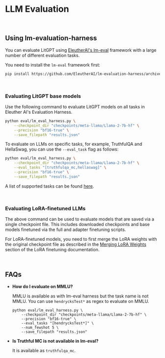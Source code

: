 # LLM Evaluation

&nbsp;

## Using lm-evaluation-harness

You can evaluate LitGPT using [EleutherAI's lm-eval](https://github.com/EleutherAI/lm-evaluation-harness/tree/master) framework with a large number of different evaluation tasks.

You need to install the `lm-eval` framework first:

```bash
pip install https://github.com/EleutherAI/lm-evaluation-harness/archive/refs/heads/master.zip -U
```

&nbsp;

### Evaluating LitGPT base models

Use the following command to evaluate LitGPT models on all tasks in Eleuther AI's Evaluation Harness.

```bash
python eval/lm_eval_harness.py \
    --checkpoint_dir "checkpoints/meta-llama/Llama-2-7b-hf" \
    --precision "bf16-true" \
    --save_filepath "results.json"
```

To evaluate on LLMs on specific tasks, for example, TruthfulQA and HellaSwag, you can use the `--eval_task` flag as follows:

```bash
python eval/lm_eval_harness.py \
    --checkpoint_dir "checkpoints/meta-llama/Llama-2-7b-hf" \
    --eval_tasks "[truthfulqa_mc,hellaswag]" \
    --precision "bf16-true" \
    --save_filepath "results.json"
```

A list of supported tasks can be found [here](https://github.com/EleutherAI/lm-evaluation-harness/blob/master/docs/task_table.md).

&nbsp;

### Evaluating LoRA-finetuned LLMs

The above command can be used to evaluate models that are saved via a single checkpoint file. This includes downloaded checkpoints and base models finetuned via the full and adapter finetuning scripts.

For LoRA-finetuned models, you need to first merge the LoRA weights with the original checkpoint file as described in the [Merging LoRA Weights](finetune_lora.md#merging-lora-weights) section of the LoRA finetuning documentation.

&nbsp;

## FAQs

* **How do I evaluate on MMLU?**

  MMLU is available as with lm-eval harness but the task name is not MMLU. You can use `hendrycksTest*` as regex to evaluate on MMLU.

  ```shell
  python eval/lm_eval_harness.py \
      --checkpoint_dir "checkpoints/meta-llama/Llama-2-7b-hf" \
      --precision "bf16-true" \
      --eval_tasks "[hendrycksTest*]" \
      --num_fewshot 5 \
      --save_filepath "results.json"
  ```

* **Is Truthful MC is not available in lm-eval?**

  It is available as `truthfulqa_mc`.
